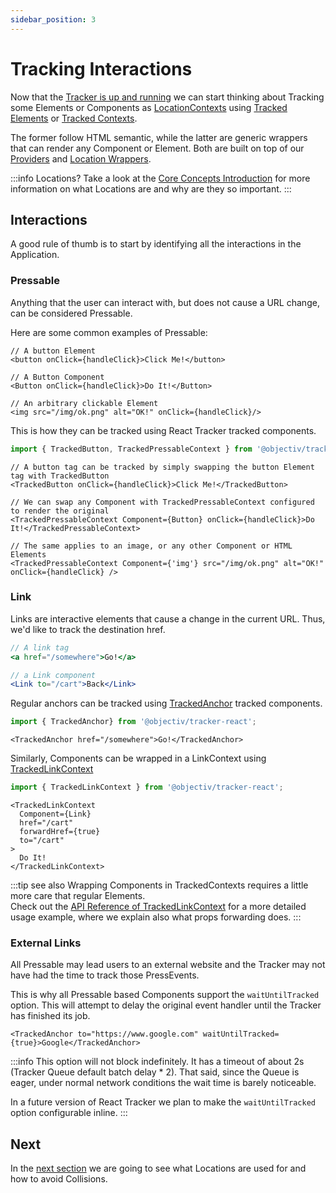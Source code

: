 ```yaml
---
sidebar_position: 3
---
```


# Tracking Interactions

Now that the [Tracker is up and running](/tracking/react/how-to-guides/getting-started.md) we can start 
thinking about Tracking some Elements or Components as 
[LocationContexts](/taxonomy/reference/location-contexts/overview.md) using [Tracked Elements](/tracking/react/api-reference/trackedElements/overview.md) or [Tracked Contexts](/tracking/react/api-reference/trackedElements/overview.md).

The former follow HTML semantic, while the latter are generic wrappers that can render any Component or Element. Both are built on top of our [Providers](/tracking/react/api-reference/common/providers/overview.md) and [Location Wrappers](/tracking/react/api-reference/locationWrappers/overview.md).

:::info Locations?
Take a look at the [Core Concepts Introduction](/tracking/core-concepts) for more information on what Locations are and why are they so important.
:::

## Interactions
A good rule of thumb is to start by identifying all the interactions in the Application. 

### Pressable
Anything that the user can interact with, but does not cause a URL change, can be considered Pressable. 

Here are some common examples of Pressable:

```tsx
// A button Element 
<button onClick={handleClick}>Click Me!</button>

// A Button Component 
<Button onClick={handleClick}>Do It!</Button>

// An arbitrary clickable Element
<img src="/img/ok.png" alt="OK!" onClick={handleClick}/>
```

This is how they can be tracked using React Tracker tracked components.

```ts
import { TrackedButton, TrackedPressableContext } from '@objectiv/tracker-react';
```

```tsx
// A button tag can be tracked by simply swapping the button Element tag with TrackedButton 
<TrackedButton onClick={handleClick}>Click Me!</TrackedButton>

// We can swap any Component with TrackedPressableContext configured to render the original 
<TrackedPressableContext Component={Button} onClick={handleClick}>Do It!</TrackedPressableContext>

// The same applies to an image, or any other Component or HTML Elements
<TrackedPressableContext Component={'img'} src="/img/ok.png" alt="OK!" onClick={handleClick} />
```


### Link
Links are interactive elements that cause a change in the current URL. Thus, we'd like to track the destination href.

```jsx
// A link tag 
<a href="/somewhere">Go!</a>

// a Link component 
<Link to="/cart">Back</Link>
```

Regular anchors can be tracked using [TrackedAnchor](/tracking/react/api-reference/trackedElements/TrackedAnchor.md) tracked components.

```ts
import { TrackedAnchor} from '@objectiv/tracker-react';
```
```tsx
<TrackedAnchor href="/somewhere">Go!</TrackedAnchor>
```

Similarly, Components can be wrapped in a LinkContext using [TrackedLinkContext](/tracking/react/api-reference/trackedContexts/TrackedLinkContext.md)

```ts
import { TrackedLinkContext } from '@objectiv/tracker-react';
```

```tsx
<TrackedLinkContext 
  Component={Link} 
  href="/cart" 
  forwardHref={true} 
  to="/cart"
>
  Do It!
</TrackedLinkContext>
```

:::tip see also
Wrapping Components in TrackedContexts requires a little more care that regular Elements.   
Check out the [API Reference of TrackedLinkContext](/tracking/react/api-reference/trackedContexts/TrackedLinkContext.md#components) for a more detailed usage example, where we explain also what props forwarding does. 
:::


### External Links
All Pressable may lead users to an external website and the Tracker may not have had the time to track those PressEvents.

This is why all Pressable based Components support the `waitUntilTracked` option. 
This will attempt to delay the original event handler until the Tracker has finished its job.

```tsx
<TrackedAnchor to="https://www.google.com" waitUntilTracked={true}>Google</TrackedAnchor>
```

:::info
This option will not block indefinitely. It has a timeout of about 2s (Tracker Queue default batch delay * 2).
That said, since the Queue is eager, under normal network conditions the wait time is barely noticeable.

In a future version of React Tracker we plan to make the `waitUntilTracked` option configurable inline.
:::

## Next
In the [next section](/tracking/react/how-to-guides/tracking-locations.md) we are going to see what Locations are used for and how to avoid Collisions.    